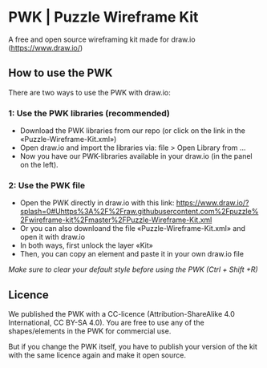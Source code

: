 # PWK | Puzzle Wireframe Kit

A free and open source wireframing kit made for draw.io (https://www.draw.io/)

## How to use the PWK

There are two ways to use the PWK with draw.io:

### 1: Use the PWK libraries (recommended)
* Download the PWK libraries from our repo (or click on the link in the «Puzzle-Wireframe-Kit.xml»)
* Open draw.io and import the libraries via: file > Open Library from …
* Now you have our PWK-libraries available in your draw.io (in the panel on the left).

### 2: Use the PWK file
* Open the PWK directly in draw.io with this link: https://www.draw.io/?splash=0#Uhttps%3A%2F%2Fraw.githubusercontent.com%2Fpuzzle%2Fwireframe-kit%2Fmaster%2FPuzzle-Wireframe-Kit.xml
* Or you can also downloand the file «Puzzle-Wireframe-Kit.xml» and open it with draw.io
* In both ways, first unlock the layer «Kit»
* Then, you can copy an element and paste it in your own draw.io file

*Make sure to clear your default style before using the PWK (Ctrl + Shift +R)*

## Licence
We published the PWK with a CC-licence (Attribution-ShareAlike 4.0 International, CC BY-SA 4.0). You are free to use any of the shapes/elements in the PWK for commercial use.

But if you change the PWK itself, you have to publish your version of the kit with the same licence again and make it open source.
